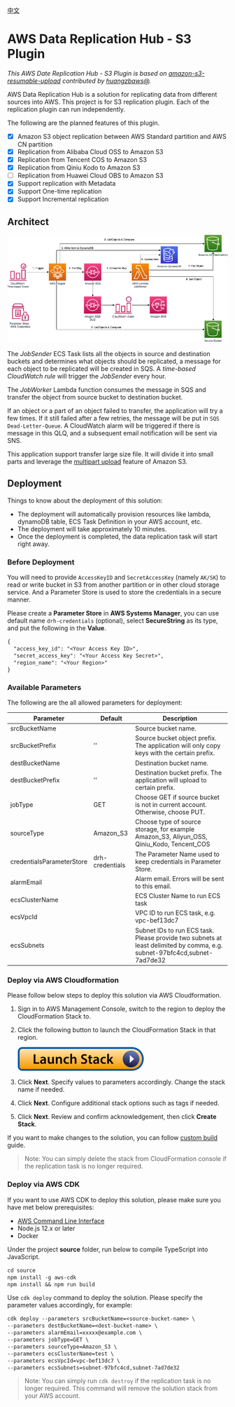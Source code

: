 
[中文](./README_CN.md)

# AWS Data Replication Hub - S3 Plugin

_This AWS Date Replication Hub - S3 Plugin is based on 
[amazon-s3-resumable-upload](https://github.com/aws-samples/amazon-s3-resumable-upload) contributed by
[huangzbaws@](https://github.com/huangzbaws)._

AWS Data Replication Hub is a solution for replicating data from different sources into AWS. This project is for 
S3 replication plugin. Each of the replication plugin can run independently. 

The following are the planned features of this plugin.

- [x] Amazon S3 object replication between AWS Standard partition and AWS CN partition
- [x] Replication from Alibaba Cloud OSS to Amazon S3
- [x] Replication from Tencent COS to Amazon S3
- [x] Replication from Qiniu Kodo to Amazon S3
- [ ] Replication from Huawei Cloud OBS to Amazon S3
- [x] Support replication with Metadata
- [x] Support One-time replication
- [x] Support Incremental replication

## Architect

![S3 Plugin Architect](s3-plugin-architect.png)

The *JobSender* ECS Task lists all the objects in source and destination buckets and determines what objects should be
replicated, a message for each object to be replicated will be created in SQS. A *time-based CloudWatch rule* will trigger the *JobSender* every hour.

The *JobWorker* Lambda function consumes the message in SQS and transfer the object from source bucket to destination 
bucket.

If an object or a part of an object failed to transfer, the application will try a few times. If it still failed after
a few retries, the message will be put in `SQS Dead-Letter-Queue`. A CloudWatch alarm will be triggered if there is message
in this QLQ, and a subsequent email notification will be sent via SNS.

This application support transfer large size file. It will divide it into small parts and leverage the 
[multipart upload](https://docs.aws.amazon.com/AmazonS3/latest/dev/mpuoverview.html) feature of Amazon S3.


## Deployment

Things to know about the deployment of this solution:

- The deployment will automatically provision resources like lambda, dynamoDB table, ECS Task Definition in your AWS account, etc.
- The deployment will take approximately 10 minutes.
- Once the deployment is completed, the data replication task will start right away.




###  Before Deployment

You will need to provide `AccessKeyID` and `SecretAccessKey` (namely `AK/SK`) to read or write bucket in S3 from another partition or in other cloud storage service. And a Parameter Store is used to store the credentials in a secure manner.

Please create a **Parameter Store** in **AWS Systems Manager**, you can use default name `drh-credentials` (optional), select **SecureString** as its type, and put the following in the **Value**.

```
{
  "access_key_id": "<Your Access Key ID>",
  "secret_access_key": "<Your Access Key Secret>",
  "region_name": "<Your Region>"
}
```

### Available Parameters

The following are the all allowed parameters for deployment:

| Parameter                 | Default          | Description                                                                                                               |
|---------------------------|------------------|---------------------------------------------------------------------------------------------------------------------------|
| srcBucketName             | <requires input> | Source bucket name.                                                                                                       |
| srcBucketPrefix           | ''               | Source bucket object prefix. The application will only copy keys with the certain prefix.                                 |
| destBucketName            | <requires input> | Destination bucket name.                                                                                                  |
| destBucketPrefix          | ''               | Destination bucket prefix. The application will upload to certain prefix.                                                 |
| jobType                   | GET              | Choose GET if source bucket is not in current account. Otherwise, choose PUT.                                             |
| sourceType                | Amazon_S3        | Choose type of source storage, for example Amazon_S3, Aliyun_OSS, Qiniu_Kodo, Tencent_COS                                    |
| credentialsParameterStore | drh-credentials  | The Parameter Name used to keep credentials in Parameter Store.                                                           |
| alarmEmail                | <requires input> | Alarm email. Errors will be sent to this email.                                                                           |
| ecsClusterName            | <requires input> | ECS Cluster Name to run ECS task                                                                                          |
| ecsVpcId                  | <requires input> | VPC ID to run ECS task, e.g. vpc-bef13dc7                                                                                 |
| ecsSubnets                | <requires input> | Subnet IDs to run ECS task. Please provide two subnets at least delimited by comma, e.g. subnet-97bfc4cd,subnet-7ad7de32  |


### Deploy via AWS Cloudformation

Please follow below steps to deploy this solution via AWS Cloudformation.

1. Sign in to AWS Management Console, switch to the region to deploy the CloudFormation Stack to.

1. Click the following button to launch the CloudFormation Stack in that region.

    [![Launch Stack](launch-stack.svg)](https://console.aws.amazon.com/cloudformation/home#/stacks/create/template?stackName=DataReplicationS3Stack&templateURL=https://drh-solution.s3-us-west-2.amazonaws.com/Aws-data-replication-component-s3/v1.0.0/Aws-data-replication-component-s3.template)
    
1. Click **Next**. Specify values to parameters accordingly. Change the stack name if needed.

1. Click **Next**. Configure additional stack options such as tags if needed. 

1. Click **Next**. Review and confirm acknowledgement,  then click **Create Stack**.

If you want to make changes to the solution, you can follow [custom build](CUSTOM_BUILD.md) guide.

> Note: You can simply delete the stack from CloudFormation console if the replication task is no longer required.

### Deploy via AWS CDK

If you want to use AWS CDK to deploy this solution, please make sure you have met below prerequisites:

* [AWS Command Line Interface](https://aws.amazon.com/cli/)
* Node.js 12.x or later
* Docker

Under the project **source** folder, run below to compile TypeScript into JavaScript. 

```
cd source
npm install -g aws-cdk
npm install && npm run build
```

Use `cdk deploy` command to deploy the solution. Please specify the parameter values accordingly, for example:

```
cdk deploy --parameters srcBucketName=<source-bucket-name> \
--parameters destBucketName=<dest-bucket-name> \
--parameters alarmEmail=xxxxx@example.com \
--parameters jobType=GET \
--parameters sourceType=Amazon_S3 \
--parameters ecsClusterName=test \
--parameters ecsVpcId=vpc-bef13dc7 \
--parameters ecsSubnets=subnet-97bfc4cd,subnet-7ad7de32
```

> Note: You can simply run `cdk destroy` if the replication task is no longer required. This command will remove the solution stack from your AWS account.
